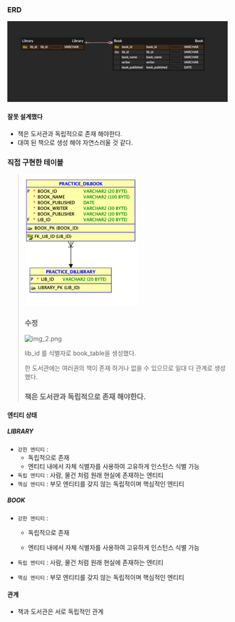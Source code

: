 ### ERD
![library_modeling_v1.png](library_modeling_v1.png)
#### 잘못 설계했다
- 책은 도서관과 독립적으로 존재 해야한다.
- 대여 된 책으로 생성 해야 자연스러울 것 같다.
### 직접 구현한 테이블
> ![img.png](img.png)
> <br> 
> ### 수정<br>
> ![img_2.png](img_3.png)
> 
> lib_id 를 식별자로 book_table을 생성했다.
> 
> 한 도서관에는 여러권의 책이 존재 하거나 없을 수 있으므로 일대 다 관계로 생성 했다.
> ### 책은 도서관과 독립적으로 존재 해야한다.
> 
> 

#### 엔티티 상태
##### LIBRARY
- `강한 엔티티` : 
  - 독립적으로 존재
  - 엔티티 내에서 자체 식별자를 사용하여 고유하게 인스턴스 식별 가능
- `독립 엔티티` : 사람, 물건 처럼 원래 현실에 존재하는 엔티티
- `핵심 엔티티` : 부모 엔티티를 갖지 않는 독립적이며 핵심적인 엔티티
##### BOOK
- `강한 엔티티` :

    - 독립적으로 존재

    - 엔티티 내에서 자체 식별자를 사용하여 고유하게 인스턴스 식별 가능

- `독립 엔티티` : 사람, 물건 처럼 원래 현실에 존재하는 엔티티

- `핵심 엔티티` : 부모 엔티티를 갖지 않는 독립적이며 핵심적인 엔티티


#### 관계
- 책과 도서관은 서로 독립적인 관계
<br>
